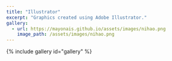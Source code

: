 ```yaml
---
title: "Illustrator"
excerpt: "Graphics created using Adobe Illustrator."
gallery:
  - url: https://mayonais.github.io/assets/images/nihao.png
    image_path: /assets/images/nihao.png
---
```

{% include gallery id="gallery" %}
